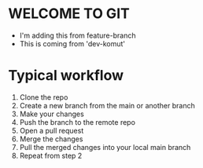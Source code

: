 # WELCOME TO GIT

- I'm adding this from feature-branch
- This is coming from 'dev-komut'

# Typical workflow
1. Clone the repo
2. Create a new branch from the main or another branch
3. Make your changes
4. Push the branch to the remote repo
5. Open a pull request
6. Merge the changes
7. Pull the merged changes into your local main branch
8. Repeat from step 2